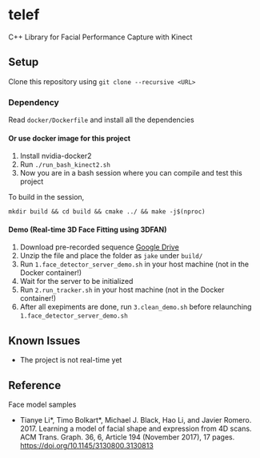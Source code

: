 # telef

C++ Library for Facial Performance Capture with Kinect 

## Setup

Clone this repository using `git clone --recursive <URL>`

### Dependency

Read `docker/Dockerfile` and install all the dependencies

#### Or use docker image for this project

1. Install nvidia-docker2
1. Run `./run_bash_kinect2.sh`
1. Now you are in a bash session where you can compile and test this project

To build in the session,

`mkdir build && cd build && cmake ../ && make -j$(nproc)`

#### Demo (Real-time 3D Face Fitting using 3DFAN)

1. Download pre-recorded sequence [Google Drive](https://drive.google.com/file/d/1nkaSN5eUxHexwP11FEWXasgs1QmX3mle/view?usp=sharing)
1. Unzip the file and place the folder as `jake` under `build/`
1. Run `1.face_detector_server_demo.sh` in your host machine (not in the Docker container!)
1. Wait for the server to be initialized
1. Run `2.run_tracker.sh` in your host machine (not in the Docker container!)
1. After all exepiments are done, run `3.clean_demo.sh` before relaunching `1.face_detector_server_demo.sh`

## Known Issues

* The project is not real-time yet

## Reference

Face model samples
* Tianye Li*, Timo Bolkart*, Michael J. Black, Hao Li, and Javier Romero. 2017. Learning a model of facial shape and expression from 4D scans. ACM Trans. Graph. 36, 6, Article 194 (November 2017), 17 pages. https://doi.org/10.1145/3130800.3130813
